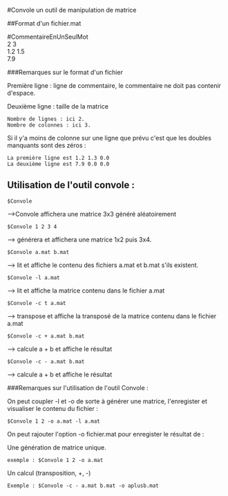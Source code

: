 #Convole un outil de manipulation de matrice

##Format d'un fichier.mat 

 #CommentaireEnUnSeulMot  
 2 3  
 1.2 1.5   
 7.9   

###Remarques sur le format d'un fichier

Première ligne : ligne de commentaire, le commentaire ne doit pas contenir d'espace.  
  
Deuxième ligne : taille de la matrice  
  
	Nombre de lignes : ici 2.  
	Nombre de colonnes : ici 3.  
  
 Si il y'a moins de colonne sur une ligne que prévu c'est que les doubles manquants sont des zéros :   
  
	La première ligne est 1.2 1.3 0.0  
	La deuxième ligne est 7.9 0.0 0.0  
   
  
## Utilisation de l'outil convole : 

	$Convole  
-->Convole affichera une matrice 3x3 généré aléatoirement  

	$Convole 1 2 3 4  
--> générera et affichera une matrice 1x2 puis 3x4.  

	$Convole a.mat b.mat  
--> lit et affiche le contenu des fichiers a.mat et b.mat s'ils existent.  

	$Convole -l a.mat   
--> lit et affiche la matrice contenu dans le fichier a.mat  

	$Convole -c t a.mat  
--> transpose et affiche la transposé de la matrice contenu dans le fichier a.mat  

	$Convole -c + a.mat b.mat  
--> calcule a + b et affiche le résultat  

	$Convole -c - a.mat b.mat  
--> calcule a + b et affiche le résultat  


###Remarques sur l'utilisation de l'outil Convole : 

	
On peut coupler -l et -o de sorte à générer une matrice, l'enregister et visualiser le contenu du fichier :  

	$Convole 1 2 -o a.mat -l a.mat  

On peut rajouter l'option -o fichier.mat pour enregister le résultat de :   

Une génération de matrice unique.  
	
	exemple : $Convole 1 2 -o a.mat  
	
	
Un calcul (transposition, +, -)  

	Exemple : $Convole -c - a.mat b.mat -o aplusb.mat  

	

